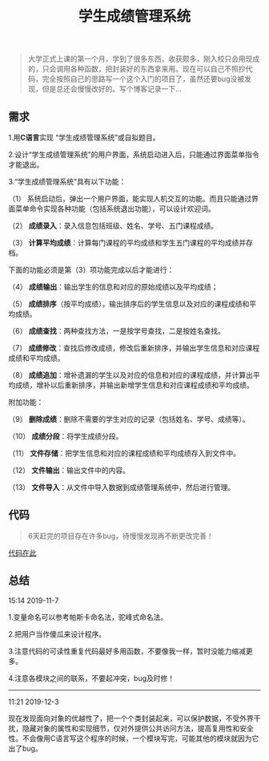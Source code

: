 ﻿---
slug: 20191107
title: 学生成绩管理系统
authors: mcx
tags: [C语言, 实训, 大一]
---

> 大学正式上课的第一个月，学到了很多东西，收获颇多，刚入校只会用现成的，只会调用各种函数，把封装好的东西拿来用。现在可以自己不照抄代码，完全按照自己的思路写一个这个入门的项目了，虽然还要bug没被发现，但是总还会慢慢改好的。写个博客记录一下...

<!--truncate-->

## 需求

1.用**C语言**实现 “学生成绩管理系统”或自拟题目。

2.设计“学生成绩管理系统”的用户界面，系统启动进入后，只能通过界面菜单指令才能退出。

3.“学生成绩管理系统”具有以下功能：

（1）	系统启动后，弹出一个用户界面，能实现人机交互的功能。而且只能通过界面菜单命令实现各种功能（包括系统退出功能），可以设计欢迎词。

（2）	**成绩录入**：录入信息包括班级、姓名、学号、五门课程成绩。

（3）	**计算平均成绩**：计算每门课程的平均成绩和学生五门课程的平均成绩并存档。

下面的功能必须是第（3）项功能完成以后才能进行：

（4）	**成绩输出**：输出学生的信息和对应的原始成绩以及平均成绩；

（5）	**成绩排序**（按平均成绩），输出排序后的学生信息以及对应的课程成绩和平均成绩。

（6）	**成绩查找**：两种查找方法，一是按学号查找，二是按姓名查找。

（7）	**成绩修改**：查找后修改成绩，修改后重新排序，并输出学生信息和对应课程成绩和平均成绩。

（8）	**成绩追加**：增补遗漏的学生以及对应的信息和对应的课程成绩，并计算出平均成绩，增补以后重新排序，并输出新增学生信息和对应课程成绩和平均成绩。

附加功能：

（9）	**删除成绩**：删除不需要的学生对应的记录（包括姓名、学号、成绩等）。

（10）	**成绩分段**：将学生成绩分段。

（11）	**文件存储**：把学生信息和对应的课程成绩和平均成绩存入到文件中。

（12）	**文件输出**：输出文件中的内容。

（13）	**文件导入**：从文件中导入数据到成绩管理系统中，然后进行管理。

## 代码

> 6天赶完的项目存在许多bug，待慢慢发现再不断更改完善！

[代码在此](https://github.com/miaochenxi/miaochenxi.github.io/releases/download/C/student.cpp)

## 总结

15:14 2019-11-7

1.变量命名可以参考帕斯卡命名法，驼峰式命名法。

2.把用户当作傻瓜来设计程序。

3.注意代码的可读性重复代码最好多用函数，不要像我一样，暂时没能力缩减更多。

4.注意各模块之间的联系，不要起冲突，bug及时修！

*********

11:21 2019-12-3

现在发现面向对象的优越性了，把一个个类封装起来，可以保护数据，不受外界干扰，隐藏对象的属性和实现细节，仅对外提供公共访问方法，提高复用性和安全性。不会像用C语言写这个程序的时候，一个模块写完，可能其他的模块就因为它出了bug。
